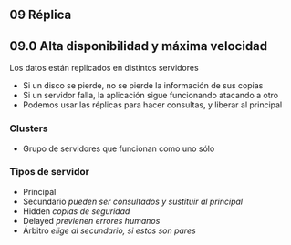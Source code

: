 ## 09 Réplica



## 09.0 Alta disponibilidad y máxima velocidad

Los datos están replicados en distintos servidores
  - Si un disco se pierde, no se pierde la información de sus copias
  - Si un servidor falla, la aplicación sigue funcionando atacando a otro
  - Podemos usar las réplicas para hacer consultas, y liberar al principal

### Clusters
  - Grupo de servidores que funcionan como uno sólo


### Tipos de servidor

  - Principal
  - Secundario *pueden ser consultados y sustituir al principal*
  - Hidden *copias de seguridad*
  - Delayed *previenen errores humanos*
  - Árbitro *elige al secundario, si estos son pares*
